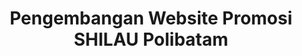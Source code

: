 ---
code: PBL-TRPL210
name: Web SHILAU
title: Pengembangan Website Promosi SHILAU Polibatam
tags:
  - PHP
  - Laravel
  - Tailwind CSS
  - Alpine JS
manpro: 122282-cahya
cover: ./cover.png
link: https://pbl.polibatam.ac.id/pamerin/detail.php?title=pengembangan-web-shilau-polibatam&id=MzM3MA==&ta=Ng==&id_tim=Mzg2MQ==
teams:
  - 4342401057-yusuf
  - 4342401035-hasan
  - 4342401041-dony
  - 4342401046-rohani
  - 4342401051-rivana
  - 4342401053-hasdur
---